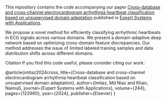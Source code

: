 This repository contains the code accompanying our paper [Cross-database and cross-channel electrocardiogram arrhythmia heartbeat classification based on unsupervised domain adaptation](https://www.sciencedirect.com/science/article/abs/pii/S0957417423034620) published in [Expert Systems with Applications](https://www.sciencedirect.com/journal/expert-systems-with-applications/vol/244/suppl/C).

We propose a novel method for efficiently classifying arrhythmic heartbeats in ECG signals across various domains. We present a domain-adaptive deep network based on optimizing cross-domain feature discrepancies. Our method addresses the issue of limited labeled training samples and data distribution shifts across different domains.

Citation
If you find this code useful, please consider citing our work:

@article{imtiaz2024cross,
  title={Cross-database and cross-channel electrocardiogram arrhythmia heartbeat classification based on unsupervised domain adaptation},
  author={Imtiaz, Md Niaz and Khan, Naimul},
  journal={Expert Systems with Applications},
  volume={244},
  pages={122960},
  year={2024},
  publisher={Elsevier}
}
